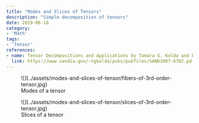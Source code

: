 ```yaml
---
title: "Modes and Slices of Tensors"
description: "Simple decomposition of tensors"
date: 2019-06-18
category:
- 'Math'
tags:
- 'Tensor'
references:
- name: Tensor Decompositions and Applications by Tamara G. Kolda and Brett W. Bader
  link: https://www.sandia.gov/~tgkolda/pubs/pubfiles/SAND2007-6702.pdf
---
```



<figure markdown="1">
![](../assets/modes-and-slices-of-tensor/fibers-of-3rd-order-tensor.jpg)
<figcaption markdown="1">
Modes of a tensor
</figcaption>
</figure>

<figure markdown="1">
![](../assets/modes-and-slices-of-tensor/slices-of-3rd-order-tensor.jpg)
<figcaption markdown="1">
Slices of a tensor
</figcaption>
</figure>

